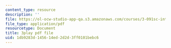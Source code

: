 ```yaml
---
content_type: resource
description: ''
file: https://ol-ocw-studio-app-qa.s3.amazonaws.com/courses/3-091sc-introduction-to-solid-state-chemistry-fall-2010/1db9283d145614ed2d2d3ff0101bebc6_cMaryERGZmY.pdf
file_type: application/pdf
resourcetype: Document
title: 3play pdf file
uid: 1db9283d-1456-14ed-2d2d-3ff0101bebc6
---
```

